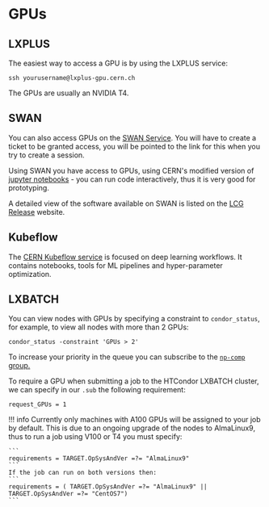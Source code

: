 # GPUs

## LXPLUS 

The easiest way to access a GPU is by using the LXPLUS service:

```
ssh yourusername@lxplus-gpu.cern.ch
```
The GPUs are usually an NVIDIA T4. 


## SWAN

You can also access GPUs on the [SWAN Service](https://swan-k8s.cern.ch/hub/spawn). You will have to create a ticket to be granted access, you will be pointed to the link for this when you try to create a session. 

Using SWAN you have access to GPUs, using CERN's modified version of [jupyter notebooks](https://jupyter.org/) - you can run code interactively, thus it is very good for prototyping. 

A detailed view of the software available on SWAN is listed on the [LCG Release](https://lcginfo.cern.ch/) website.

## Kubeflow
The [CERN Kubeflow service](https://ml.docs.cern.ch/) is focused on deep learning workflows. It contains notebooks, tools for ML pipelines and hyper-parameter optimization.


## LXBATCH
You can view nodes with GPUs by specifying a constraint to `condor_status`, for example, to view all nodes with more than 2 GPUs:

```
condor_status -constraint 'GPUs > 2'
```


To increase your priority in the queue you can subscribe to the [`np-comp` group.](https://resources.web.cern.ch/resources/Manage/Linux/Subscribe.aspx)

To require a GPU when submitting a job to the HTCondor LXBATCH cluster, we can specify in our `.sub` the following requirement:
```
request_GPUs = 1
```

!!! info 
    Currently only machines with A100 GPUs will be assigned to your job by default. This is due to an ongoing upgrade of the nodes to AlmaLinux9, thus to run a job using V100 or T4 you must specify:

    ```
    requirements = TARGET.OpSysAndVer =?= "AlmaLinux9"
    ```
    If the job can run on both versions then:
    ```
    requirements = ( TARGET.OpSysAndVer =?= "AlmaLinux9" || TARGET.OpSysAndVer =?= "CentOS7")
    ```
